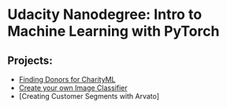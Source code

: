 # Udacity Nanodegree: Intro to Machine Learning with PyTorch

## Projects:

- [Finding Donors for CharityML](https://github.com/sateesh-akula/Udacity-Intro-to-mahine-learning-with-PyTorch-nanodegree/tree/main/CharityML)
- [Create your own Image Classifier](https://github.com/sateesh-akula/Udacity-Intro-to-mahine-learning-with-PyTorch-nanodegree/tree/main/Image-Classifier)
- [Creating Customer Segments with Arvato]
